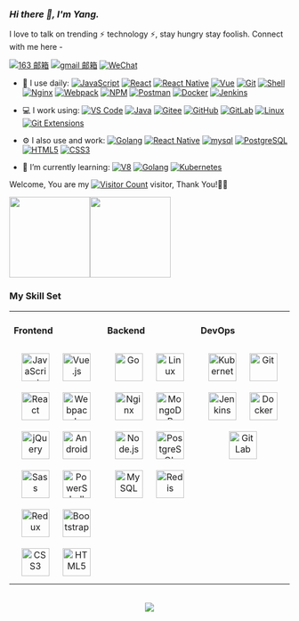 <link rel="stylesheet" type="text/css" href="./beautiful.css">

### _Hi there 👋, I'm Yang._

I love to talk on trending ⚡ technology ⚡, stay hungry stay foolish. Connect with me here -

[![163 邮箱](https://img.shields.io/badge/-163%20Mail-FC1F1F?style=plastic&link=mailto:find_onepiece@163.com)](mailto:thisliuyang@163.com)
[![gmail 邮箱](https://img.shields.io/badge/Gmail-D14836?logo=gmail&logoColor=white)](mailto:thisliuyang@gmail.com)
[![WeChat](https://img.shields.io/badge/WeChat-07C160?logo=wechat&logoColor=white)](https://yourenio.com/images/wx.jpg)

- 🚀 I use daily:
  [![JavaScript](https://img.shields.io/badge/JavaScript-000000?logo=JavaScript&logoColor=FFCA28)](https://yourenio.com)
  [![React](https://img.shields.io/badge/React-20232A?logo=react&logoColor=61DAFB)](https://yourenio.com)
  [![React Native](https://img.shields.io/badge/React_Native-20232A?logo=react&logoColor=61DAFB)](https://yourenio.com)
  [![Vue](https://img.shields.io/badge/Vue.js-35495E?logo=vue.js&logoColor=4FC08D)](https://yourenio.com)
  [![Git](https://img.shields.io/badge/-Git-000000?logo=git&logoColor=FF7043)](https://yourenio.com)
  [![Shell](https://img.shields.io/badge/-Shell-4EC422?logo=Shell&logoColor=FF7043)](https://yourenio.com)
  [![Nginx](https://img.shields.io/badge/-Nginx-F6C915?logo=nginx&logoColor=029137)](https://yourenio.com)
  [![Webpack](https://img.shields.io/badge/-webpack-2B3A42?logo=webpack&logoColor=75AFCC)](https://yourenio.com)
  [![NPM](https://img.shields.io/badge/-NPM-2875E3?logo=npm&logoColor=029137)](https://yourenio.com)
  [![Postman](https://img.shields.io/badge/-Postman-7A1FA2?logo=postman&logoColor=FC8019)](https://yourenio.com)
  [![Docker](https://img.shields.io/badge/docker-20232A?logo=docker&logoColor=61DAFB)](https://yourenio.com)
  [![Jenkins](https://img.shields.io/badge/-Jenkins-F6C915?logo=jenkins&logoColor=F16061)](https://yourenio.com)

- 💻 I work using:
  [![VS Code](https://img.shields.io/badge/-VS%20Code-007ACC?style=plastic&logo=visual-studio-code)](https://yourenio.com)
  [![Java](https://img.shields.io/badge/Java-ED8B00?style=plastic&logo=openjdk&logoColor=white)](https://yourenio.com)
  [![Gitee](https://img.shields.io/badge/-Gitee-A80025?logo=gitee&logoColor=F16061)](https://yourenio.com)
  [![GitHub](https://img.shields.io/badge/-GitHub-181717?style=plastic&logo=github)](https://yourenio.com)
  [![GitLab](https://img.shields.io/badge/-GitLab-FCA121?style=plastic&logo=gitlab)](https://yourenio.com)
  [![Linux](https://img.shields.io/badge/-Linux-F16061?logo=linux&logoColor=000)](https://yourenio.com)
  [![Git Extensions](https://img.shields.io/badge/-Git%20Extensions-green?logo=git%20extensions&logoColor=DE3929)](https://yourenio.com)

- ⚙️ I also use and work:
  [![Golang](https://img.shields.io/badge/-Golang-02569B?logo=go&logoColor=00ACC1)](https://yourenio.com)
  [![React Native](https://img.shields.io/badge/React_Native-20232A?logo=react&logoColor=61DAFB)](https://yourenio.com)
  [![mysql](https://img.shields.io/badge/MySQL-005C84?style=plastic&logo=mysql&logoColor=white)](https://yourenio.com)
  [![PostgreSQL](https://img.shields.io/badge/-PostgreSQL-336791?style=plastic&logo=postgresql)](https://yourenio.com)
  [![HTML5](https://img.shields.io/badge/-HTML5-E34F26?style=plastic&logo=html5&logoColor=white)](https://yourenio.com)
  [![CSS3](https://img.shields.io/badge/-CSS3-1572B6?style=plastic&logo=css3)](https://yourenio.com)

- 🌱 I’m currently learning:
  [![V8](https://img.shields.io/badge/-V8-3DDC84?logo=v8&logoColor=4788F4)](https://yourenio.com)
  [![Golang](https://img.shields.io/badge/-Golang-02569B?logo=go&logoColor=00ACC1)](https://yourenio.com)
  [![Kubernetes](https://img.shields.io/badge/-Kubernetes-F5F5F5?logo=Kubernetes&logoColor=316CE6)](https://yourenio.com)


Welcome, You are my [![Visitor Count](https://profile-counter.glitch.me/hooir-dev/count.svg)](https://yourenio.com) visitor, Thank You!🎉🎉

<!-- [![Top Langs](https://github-readme-stats.vercel.app/api/top-langs/?username=hooir-dev&theme=flag-india)](https://github.com/hooir-dev/github-readme-stats) -->

[<span><img src="https://github-readme-stats.vercel.app/api/top-langs/?username=hooir-dev&layout=compact" height=145/></span><span><img src="https://github-readme-stats.vercel.app/api?username=hooir-dev&count_private=true&show_icons=true" height=145/></span>](https://yourenio.com)

<!--
<table border="0">
<tr>
<td valign="top">
<img src="https://github-readme-stats.vercel.app/api/top-langs/?username=hooir-dev&layout=compact" alt="Top Langs" height="160" />
</td>
<td valign="top">
<img src="https://github-readme-stats.vercel.app/api?username=hooir-dev&show_icons=true" alt="hooir-dev's GitHub stats" height="160" />
</td>
</tr>
</table>
-->

<!--
![Top Langs](https://github-readme-stats.vercel.app/api/top-langs/?username=hooir-dev&layout=compact)
![hooir-dev's GitHub stats](https://github-readme-stats.vercel.app/api?username=hooir-dev&show_icons=true)
-->

### My Skill Set
<table><tr><td valign="top" width="33%">



#### Frontend
<div align="center">
<img style="margin: 10px" src="https://profilinator.rishav.dev/skills-assets/javascript-original.svg" alt="JavaScript" height="50" />
<img style="margin: 10px" src="https://profilinator.rishav.dev/skills-assets/vuejs-original-wordmark.svg" alt="Vue.js" height="50" />
<img style="margin: 10px" src="https://profilinator.rishav.dev/skills-assets/react-original-wordmark.svg" alt="React" height="50" />
<img style="margin: 10px" src="https://profilinator.rishav.dev/skills-assets/webpack-original.svg" alt="Webpack" height="50" />
<img style="margin: 10px" src="https://profilinator.rishav.dev/skills-assets/jquery.png" alt="jQuery" height="50" />
<img style="margin: 10px" src="https://profilinator.rishav.dev/skills-assets/android-original-wordmark.svg" alt="Android" height="50" />
<img style="margin: 10px" src="https://profilinator.rishav.dev/skills-assets/sass-original.svg" alt="Sass" height="50" />
<img style="margin: 10px" src="https://profilinator.rishav.dev/skills-assets/powershell.png" alt="PowerShell" height="50" />
<img style="margin: 10px" src="https://profilinator.rishav.dev/skills-assets/redux-original.svg" alt="Redux" height="50" />
<img style="margin: 10px" src="https://profilinator.rishav.dev/skills-assets/bootstrap-plain.svg" alt="Bootstrap" height="50" />
<img style="margin: 10px" src="https://profilinator.rishav.dev/skills-assets/css3-original-wordmark.svg" alt="CSS3" height="50" />
<img style="margin: 10px" src="https://profilinator.rishav.dev/skills-assets/html5-original-wordmark.svg" alt="HTML5" height="50" />
</div>

</td>
<td valign="top" width="33%">

#### Backend
<div align="center">
<img style="margin: 10px" src="https://profilinator.rishav.dev/skills-assets/go-original.svg" alt="Go" height="50" />
<img style="margin: 10px" src="https://profilinator.rishav.dev/skills-assets/linux-original.svg" alt="Linux" height="50" />
<img style="margin: 10px" src="https://profilinator.rishav.dev/skills-assets/nginx-original.svg" alt="Nginx" height="50" />
<img style="margin: 10px" src="https://profilinator.rishav.dev/skills-assets/mongodb-original-wordmark.svg" alt="MongoDB" height="50" />
<img style="margin: 10px" src="https://profilinator.rishav.dev/skills-assets/nodejs-original-wordmark.svg" alt="Node.js" height="50" />
<img style="margin: 10px" src="https://profilinator.rishav.dev/skills-assets/postgresql-original-wordmark.svg" alt="PostgreSQL" height="50" />
<img style="margin: 10px" src="https://profilinator.rishav.dev/skills-assets/mysql-original-wordmark.svg" alt="MySQL" height="50" />
<img style="margin: 10px" src="https://profilinator.rishav.dev/skills-assets/redis-original-wordmark.svg" alt="Redis" height="50" />
</div>

</td>
<td valign="top" width="33%">

#### DevOps
<div align="center">
<img style="margin: 10px" src="https://profilinator.rishav.dev/skills-assets/kubernetes-icon.svg" alt="Kubernetes" height="50" />
<img style="margin: 10px" src="https://profilinator.rishav.dev/skills-assets/git-scm-icon.svg" alt="Git" height="50" />
<img style="margin: 10px" src="https://profilinator.rishav.dev/skills-assets/jenkins-icon.svg" alt="Jenkins" height="50" />
<img style="margin: 10px" src="https://profilinator.rishav.dev/skills-assets/docker-original-wordmark.svg" alt="Docker" height="50" />
<img style="margin: 10px" src="https://profilinator.rishav.dev/skills-assets/gitlab.svg" alt="GitLab" height="50" />
</div>
</td>
</tr>
</table>

<br/>
<div align="center">
  <a href="https://raw.githubusercontent.com/hooir-dev/nav/master/static/images/buymeacoffee.jpg" target="_blank" style="display: inline-block;">
    <img
        src="https://img.shields.io/badge/Donate-Buy%20Me%20A%20Coffee-orange.svg?style=flat-square"
        align="center"
    />
  </a>
</div>

